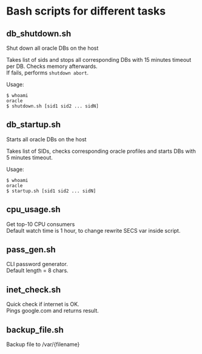 # Bash scripts for different tasks

## db_shutdown.sh
Shut down all oracle DBs on the host

Takes list of sids and stops all corresponding DBs with 15 minutes timeout per DB. Checks memory afterwards.  
If fails, performs `shutdown abort`.

Usage:
```shell
$ whoami
oracle
$ shutdown.sh [sid1 sid2 ... sidN]
```

## db_startup.sh
Starts all oracle DBs on the host

Takes list of SIDs, checks corresponding oracle profiles and starts DBs with 5 minutes timeout.

Usage:
```shell
$ whoami
oracle
$ startup.sh [sid1 sid2 ... sidN]
```

## cpu_usage.sh
Get top-10 CPU consumers  
Default watch time is 1 hour, to change rewrite SECS var inside script.

## pass_gen.sh
CLI password generator.  
Default length = 8 chars.

## inet_check.sh
Quick check if internet is OK.  
Pings google.com and returns result.

## backup_file.sh
Backup file to /var/{filename}  
